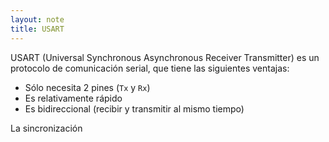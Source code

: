 ```yaml
---
layout: note
title: USART
---
```


USART (Universal Synchronous Asynchronous Receiver Transmitter) es un protocolo de comunicación serial, que tiene las siguientes ventajas:

* Sólo necesita 2 pines (`Tx` y `Rx`)
* Es relativamente rápido
* Es bidireccional (recibir y transmitir al mismo tiempo)

La sincronización
